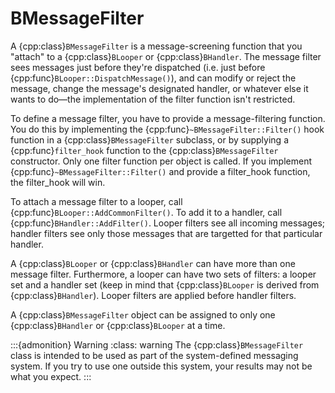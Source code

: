 # BMessageFilter

A {cpp:class}`BMessageFilter` is a message-screening function that you
"attach" to a {cpp:class}`BLooper` or {cpp:class}`BHandler`. The message
filter sees messages just before they're dispatched (i.e. just before
{cpp:func}`BLooper::DispatchMessage()`), and can modify or reject the
message, change the message's designated handler, or whatever else it wants
to do—the implementation of the filter function isn't restricted.

To define a message filter, you have to provide a message-filtering
function. You do this by implementing the
{cpp:func}`~BMessageFilter::Filter()` hook function in a
{cpp:class}`BMessageFilter` subclass, or by supplying a
{cpp:func}`filter_hook` function to the {cpp:class}`BMessageFilter`
constructor. Only one filter function per object is called. If you
implement {cpp:func}`~BMessageFilter::Filter()` and provide a filter_hook
function, the filter_hook will win.

To attach a message filter to a looper, call
{cpp:func}`BLooper::AddCommonFilter()`. To add it to a handler, call
{cpp:func}`BHandler::AddFilter()`. Looper filters see all incoming
messages; handler filters see only those messages that are targetted for
that particular handler.

A {cpp:class}`BLooper` or {cpp:class}`BHandler` can have more than one
message filter. Furthermore, a looper can have two sets of filters: a
looper set and a handler set (keep in mind that {cpp:class}`BLooper` is
derived from {cpp:class}`BHandler`). Looper filters are applied before
handler filters.

A {cpp:class}`BMessageFilter` object can be assigned to only one
{cpp:class}`BHandler` or {cpp:class}`BLooper` at a time.

:::{admonition} Warning
:class: warning
The {cpp:class}`BMessageFilter` class is intended to be used as part of the
system-defined messaging system. If you try to use one outside this system,
your results may not be what you expect.
:::
